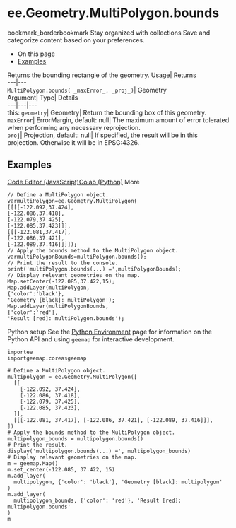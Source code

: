  
#  ee.Geometry.MultiPolygon.bounds 
bookmark_borderbookmark Stay organized with collections  Save and categorize content based on your preferences. 
  * On this page
  * [Examples](https://developers.google.com/earth-engine/apidocs/ee-geometry-multipolygon-bounds#examples)


Returns the bounding rectangle of the geometry. 
Usage| Returns  
---|---  
`MultiPolygon.bounds( _maxError_, _proj_)`| Geometry  
Argument| Type| Details  
---|---|---  
this: `geometry`| Geometry| Return the bounding box of this geometry.  
`maxError`| ErrorMargin, default: null| The maximum amount of error tolerated when performing any necessary reprojection.  
`proj`| Projection, default: null| If specified, the result will be in this projection. Otherwise it will be in EPSG:4326.  
## Examples
[Code Editor (JavaScript)](https://developers.google.com/earth-engine/apidocs/ee-geometry-multipolygon-bounds#code-editor-javascript-sample)[Colab (Python)](https://developers.google.com/earth-engine/apidocs/ee-geometry-multipolygon-bounds#colab-python-sample) More
```
// Define a MultiPolygon object.
varmultiPolygon=ee.Geometry.MultiPolygon(
[[[[-122.092,37.424],
[-122.086,37.418],
[-122.079,37.425],
[-122.085,37.423]]],
[[[-122.081,37.417],
[-122.086,37.421],
[-122.089,37.416]]]]);
// Apply the bounds method to the MultiPolygon object.
varmultiPolygonBounds=multiPolygon.bounds();
// Print the result to the console.
print('multiPolygon.bounds(...) =',multiPolygonBounds);
// Display relevant geometries on the map.
Map.setCenter(-122.085,37.422,15);
Map.addLayer(multiPolygon,
{'color':'black'},
'Geometry [black]: multiPolygon');
Map.addLayer(multiPolygonBounds,
{'color':'red'},
'Result [red]: multiPolygon.bounds');
```
Python setup
See the [ Python Environment](https://developers.google.com/earth-engine/guides/python_install) page for information on the Python API and using `geemap` for interactive development.
```
importee
importgeemap.coreasgeemap
```
```
# Define a MultiPolygon object.
multipolygon = ee.Geometry.MultiPolygon([
  [[
    [-122.092, 37.424],
    [-122.086, 37.418],
    [-122.079, 37.425],
    [-122.085, 37.423],
  ]],
  [[[-122.081, 37.417], [-122.086, 37.421], [-122.089, 37.416]]],
])
# Apply the bounds method to the MultiPolygon object.
multipolygon_bounds = multipolygon.bounds()
# Print the result.
display('multipolygon.bounds(...) =', multipolygon_bounds)
# Display relevant geometries on the map.
m = geemap.Map()
m.set_center(-122.085, 37.422, 15)
m.add_layer(
  multipolygon, {'color': 'black'}, 'Geometry [black]: multipolygon'
)
m.add_layer(
  multipolygon_bounds, {'color': 'red'}, 'Result [red]: multipolygon.bounds'
)
m
```

